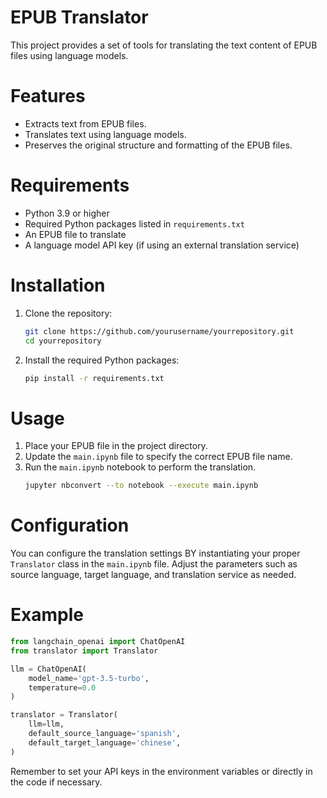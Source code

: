 # EPUB Translator
This project provides a set of tools for translating the text content of EPUB files using language models.

# Features
- Extracts text from EPUB files.
- Translates text using language models.
- Preserves the original structure and formatting of the EPUB files.

# Requirements
- Python 3.9 or higher
- Required Python packages listed in `requirements.txt`
- An EPUB file to translate
- A language model API key (if using an external translation service)

# Installation
1. Clone the repository:
   ```bash
   git clone https://github.com/yourusername/yourrepository.git
   cd yourrepository
   ```
2. Install the required Python packages:
   ```bash
   pip install -r requirements.txt
   ```

# Usage

1. Place your EPUB file in the project directory.
2. Update the `main.ipynb` file to specify the correct EPUB file name.
3. Run the `main.ipynb` notebook to perform the translation.
   ```bash
   jupyter nbconvert --to notebook --execute main.ipynb
   ```

# Configuration
You can configure the translation settings BY instantiating your proper `Translator` class in the `main.ipynb` file. Adjust the parameters such as source language, target language, and translation service as needed.
# Example
```python
from langchain_openai import ChatOpenAI
from translator import Translator

llm = ChatOpenAI(
    model_name='gpt-3.5-turbo',
    temperature=0.0
)

translator = Translator(
    llm=llm,
    default_source_language='spanish',
    default_target_language='chinese',
)
```

Remember to set your API keys in the environment variables or directly in the code if necessary.
